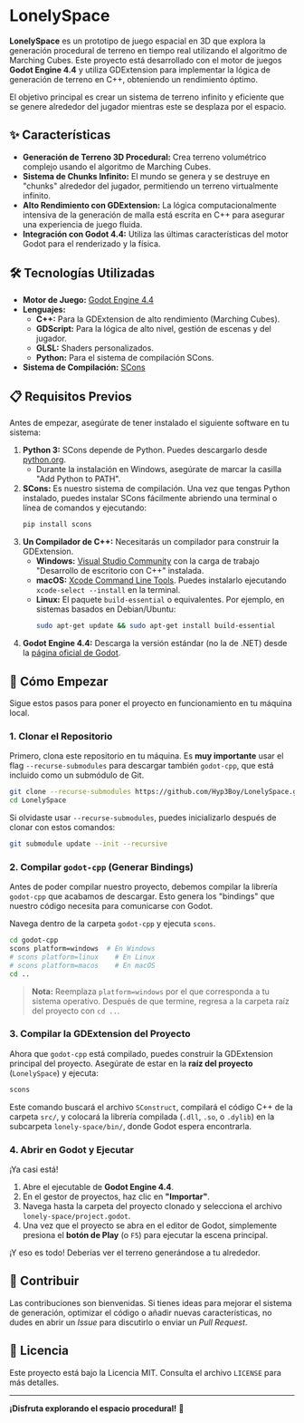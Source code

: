 # LonelySpace

  <!-- Opcional: ¡Añade un banner o un screenshot guay aquí! -->

**LonelySpace** es un prototipo de juego espacial en 3D que explora la generación procedural de terreno en tiempo real utilizando el algoritmo de Marching Cubes. Este proyecto está desarrollado con el motor de juegos **Godot Engine 4.4** y utiliza GDExtension para implementar la lógica de generación de terreno en C++, obteniendo un rendimiento óptimo.

El objetivo principal es crear un sistema de terreno infinito y eficiente que se genere alrededor del jugador mientras este se desplaza por el espacio.

## ✨ Características

-   **Generación de Terreno 3D Procedural:** Crea terreno volumétrico complejo usando el algoritmo de Marching Cubes.
-   **Sistema de Chunks Infinito:** El mundo se genera y se destruye en "chunks" alrededor del jugador, permitiendo un terreno virtualmente infinito.
-   **Alto Rendimiento con GDExtension:** La lógica computacionalmente intensiva de la generación de malla está escrita en C++ para asegurar una experiencia de juego fluida.
-   **Integración con Godot 4.4:** Utiliza las últimas características del motor Godot para el renderizado y la física.

## 🛠️ Tecnologías Utilizadas

-   **Motor de Juego:** [Godot Engine 4.4](https://godotengine.org/)
-   **Lenguajes:**
    -   **C++:** Para la GDExtension de alto rendimiento (Marching Cubes).
    -   **GDScript:** Para la lógica de alto nivel, gestión de escenas y del jugador.
    -   **GLSL:** Shaders personalizados.
    -   **Python:** Para el sistema de compilación SCons.
-   **Sistema de Compilación:** [SCons](https://scons.org/)

## 📋 Requisitos Previos

Antes de empezar, asegúrate de tener instalado el siguiente software en tu sistema:

1.  **Python 3:** SCons depende de Python. Puedes descargarlo desde [python.org](https://www.python.org/downloads/).
    -   Durante la instalación en Windows, asegúrate de marcar la casilla "Add Python to PATH".
2.  **SCons:** Es nuestro sistema de compilación. Una vez que tengas Python instalado, puedes instalar SCons fácilmente abriendo una terminal o línea de comandos y ejecutando:
    ```bash
    pip install scons
    ```
3.  **Un Compilador de C++:** Necesitarás un compilador para construir la GDExtension.
    -   **Windows:** [Visual Studio Community](https://visualstudio.microsoft.com/vs/community/) con la carga de trabajo "Desarrollo de escritorio con C++" instalada.
    -   **macOS:** [Xcode Command Line Tools](https://developer.apple.com/xcode/). Puedes instalarlo ejecutando `xcode-select --install` en la terminal.
    -   **Linux:** El paquete `build-essential` o equivalentes. Por ejemplo, en sistemas basados en Debian/Ubuntu:
        ```bash
        sudo apt-get update && sudo apt-get install build-essential
        ```
4.  **Godot Engine 4.4:** Descarga la versión estándar (no la de .NET) desde la [página oficial de Godot](https://godotengine.org/download/).

## 🚀 Cómo Empezar

Sigue estos pasos para poner el proyecto en funcionamiento en tu máquina local.

### 1. Clonar el Repositorio

Primero, clona este repositorio en tu máquina. Es **muy importante** usar el flag `--recurse-submodules` para descargar también `godot-cpp`, que está incluido como un submódulo de Git.

```bash
git clone --recurse-submodules https://github.com/Hyp3Boy/LonelySpace.git
cd LonelySpace
```

Si olvidaste usar `--recurse-submodules`, puedes inicializarlo después de clonar con estos comandos:
```bash
git submodule update --init --recursive
```

### 2. Compilar `godot-cpp` (Generar Bindings)

Antes de poder compilar nuestro proyecto, debemos compilar la librería `godot-cpp` que acabamos de descargar. Esto genera los "bindings" que nuestro código necesita para comunicarse con Godot.

Navega dentro de la carpeta `godot-cpp` y ejecuta `scons`.

```bash
cd godot-cpp
scons platform=windows  # En Windows
# scons platform=linux    # En Linux
# scons platform=macos    # En macOS
cd .. 
```
> **Nota:** Reemplaza `platform=windows` por el que corresponda a tu sistema operativo. Después de que termine, regresa a la carpeta raíz del proyecto con `cd ..`.

### 3. Compilar la GDExtension del Proyecto

Ahora que `godot-cpp` está compilado, puedes construir la GDExtension principal del proyecto. Asegúrate de estar en la **raíz del proyecto** (`LonelySpace`) y ejecuta:

```bash
scons
```

Este comando buscará el archivo `SConstruct`, compilará el código C++ de la carpeta `src/`, y colocará la librería compilada (`.dll`, `.so`, o `.dylib`) en la subcarpeta `lonely-space/bin/`, donde Godot espera encontrarla.

### 4. Abrir en Godot y Ejecutar

¡Ya casi está!

1.  Abre el ejecutable de **Godot Engine 4.4**.
2.  En el gestor de proyectos, haz clic en **"Importar"**.
3.  Navega hasta la carpeta del proyecto clonado y selecciona el archivo `lonely-space/project.godot`.
4.  Una vez que el proyecto se abra en el editor de Godot, simplemente presiona el **botón de Play** (o `F5`) para ejecutar la escena principal.

¡Y eso es todo! Deberías ver el terreno generándose a tu alrededor.

## 🤝 Contribuir

Las contribuciones son bienvenidas. Si tienes ideas para mejorar el sistema de generación, optimizar el código o añadir nuevas características, no dudes en abrir un *Issue* para discutirlo o enviar un *Pull Request*.

## 📄 Licencia

Este proyecto está bajo la Licencia MIT. Consulta el archivo `LICENSE` para más detalles.

---
**¡Disfruta explorando el espacio procedural!** 🚀
